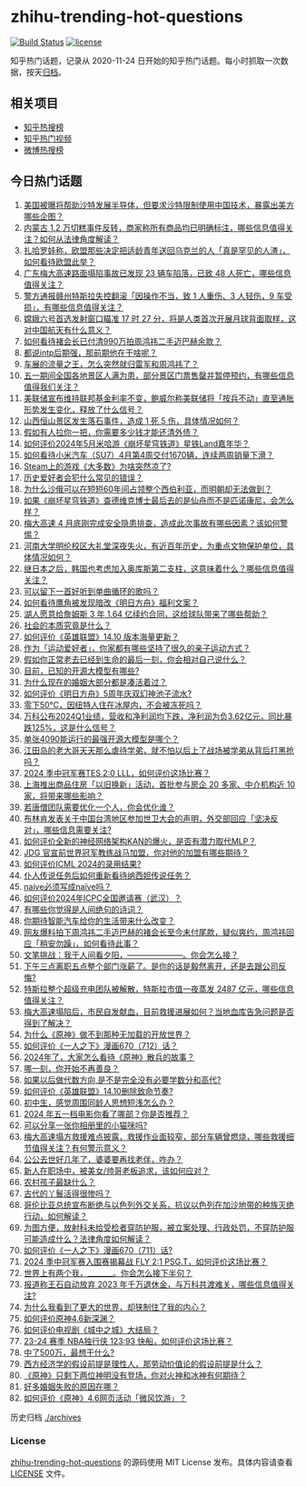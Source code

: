 # zhihu-trending-hot-questions

[![Build Status](https://github.com/justjavac/zhihu-trending-hot-questions/workflows/ci/badge.svg?branch=master)](https://github.com/justjavac/zhihu-trending-hot-questions/actions)
[![license](https://img.shields.io/github/license/justjavac/zhihu-trending-hot-questions)](https://github.com/justjavac/zhihu-trending-hot-questions/blob/master/LICENSE)

知乎热门话题，记录从 2020-11-24
日开始的知乎热门话题。每小时抓取一次数据，按天[归档](./archives)。

## 相关项目

- [知乎热搜榜](https://github.com/justjavac/zhihu-trending-top-search)
- [知乎热门视频](https://github.com/justjavac/zhihu-trending-hot-video)
- [微博热搜榜](https://github.com/justjavac/weibo-trending-hot-search)

## 今日热门话题

<!-- BEGIN -->
<!-- 最后更新时间 Fri May 03 2024 12:14:45 GMT+0800 (China Standard Time) -->

1. [美国被曝将帮助沙特发展半导体，但要求沙特限制使用中国技术，暴露出美方哪些企图？](https://www.zhihu.com/question/654771999)
1. [内蒙古 1.2 万切糕事件反转，商家称所有商品均已明确标注，哪些信息值得关注？如何从法律角度解读？](https://www.zhihu.com/question/654692721)
1. [扎哈罗娃称，欧盟那些决定把适龄青年送回乌克兰的人「真是罕见的人渣」，如何看待欧盟此举？](https://www.zhihu.com/question/654682338)
1. [广东梅大高速路面塌陷事故已发现 23 辆车陷落，已致 48 人死亡，哪些信息值得关注？](https://www.zhihu.com/question/654753065)
1. [警方通报赣州特斯拉失控翻滚「因操作不当，致 1 人重伤、3 人轻伤，9 车受损」，有哪些信息值得关注？](https://www.zhihu.com/question/654752088)
1. [嫦娥六号首选发射窗口瞄准 17 时 27 分，将是人类首次开展月球背面取样，这对中国航天有什么意义？](https://www.zhihu.com/question/654475920)
1. [如何看待褚会长已付清990万拍周鸿祎二手迈巴赫余款？](https://www.zhihu.com/question/654836354)
1. [都说intp后期强，那前期他在干啥呢？](https://www.zhihu.com/question/646409973)
1. [车展的流量之王，怎么突然就归雷军和周鸿祎了？](https://www.zhihu.com/question/654073588)
1. [五一期间全国各地景区人满为患，部分景区门票售罄并暂停预约，有哪些信息值得我们关注？](https://www.zhihu.com/question/654784114)
1. [美联储宣布维持联邦基金利率不变，鲍威尔称美联储将「按兵不动」直至通胀形势发生变化，释放了什么信号？](https://www.zhihu.com/question/654746788)
1. [山西恒山景区发生落石事件，造成 1 死 5 伤，具体情况如何？](https://www.zhihu.com/question/654794790)
1. [假如有人拉你一把，你需要多少钱才能还清外债？](https://www.zhihu.com/question/654792569)
1. [如何评价2024年5月米哈游《崩坏星穹铁道》星铁Land嘉年华？](https://www.zhihu.com/question/654780736)
1. [如何看待小米汽车（SU7）4月第4周交付1670辆，连续两周销量下滑？](https://www.zhihu.com/question/654606692)
1. [Steam上的游戏《大多数》为啥突然凉了?](https://www.zhihu.com/question/625130967)
1. [历史爱好者会犯什么常见的错误？](https://www.zhihu.com/question/654778497)
1. [为什么沙俄可以在短短60年间占领整个西伯利亚，而明朝却无法做到？](https://www.zhihu.com/question/653640316)
1. [如果《崩坏星穹铁道》查德维克博士最后去的是仙舟而不是匹诺康尼，会怎么样？](https://www.zhihu.com/question/653004750)
1. [梅大高速 4 月底刚完成安全隐患排查，造成此次事故有哪些因素？该如何警惕？](https://www.zhihu.com/question/654776117)
1. [河南大学明伦校区大礼堂深夜失火，有近百年历史，为重点文物保护单位，具体情况如何？](https://www.zhihu.com/question/654835867)
1. [继日本之后，韩国也考虑加入奥库斯第二支柱，这意味着什么？哪些信息值得关注？](https://www.zhihu.com/question/654780607)
1. [可以留下一首好听到单曲循环的歌吗？](https://www.zhihu.com/question/650111245)
1. [如何看待鹰角被发现暗改《明日方舟》福利文案？](https://www.zhihu.com/question/654615392)
1. [湖人愿意给詹姆斯 3 年 1.64 亿续约合同，这给球队带来了哪些帮助？](https://www.zhihu.com/question/654604485)
1. [社会的本质究竟是什么？](https://www.zhihu.com/question/499152042)
1. [如何评价《英雄联盟》14.10 版本海量更新？](https://www.zhihu.com/question/654667949)
1. [作为「运动爱好者」，你家都有哪些坚持了很久的亲子运动方式？](https://www.zhihu.com/question/653432635)
1. [假如你正常老去已经到生命的最后一刻，你会相对自己说什么？](https://www.zhihu.com/question/654622987)
1. [目前，已知的开源大模型有哪些?](https://www.zhihu.com/question/623672939)
1. [为什么现在的婚姻大部分都是凑活着过？](https://www.zhihu.com/question/654569268)
1. [如何评价《明日方舟》5周年庆双幻神池子流水?](https://www.zhihu.com/question/654756365)
1. [零下50℃，因纽特人住在冰屋内，不会被冻死吗？](https://www.zhihu.com/question/653834143)
1. [万科公布2024Q1业绩，营收和净利润均下跌，净利润为负3.62亿元，同比暴跌125%，这是什么信号？](https://www.zhihu.com/question/654562635)
1. [单张4090能运行的最强开源大模型是哪个？](https://www.zhihu.com/question/649233834)
1. [江田岛的老大哥天天那么虐待学弟，就不怕以后上了战场被学弟从背后打黑抢吗？](https://www.zhihu.com/question/654217282)
1. [2024 季中冠军赛TES 2:0 LLL，如何评价这场比赛？](https://www.zhihu.com/question/654782172)
1. [上海推出商品住房「以旧换新」活动，首批参与房企 20 多家、中介机构近 10 家，将带来哪些影响？](https://www.zhihu.com/question/654838971)
1. [若唐僧团队需要优化一个人，你会优化谁？](https://www.zhihu.com/question/653479142)
1. [布林肯发表关于中国台湾地区参加世卫大会的声明，外交部回应「坚决反对」，哪些信息需要关注?](https://www.zhihu.com/question/654783784)
1. [如何评价全新的神经网络架构KAN的爆火，是否有潜力取代MLP？](https://www.zhihu.com/question/654782350)
1. [JDG 官宣前世界冠军教练战马加盟，你对他的加盟有哪些期待？](https://www.zhihu.com/question/654765361)
1. [如何评价ICML 2024的录用结果?](https://www.zhihu.com/question/651459078)
1. [仆人传说任务后如何重新看待纳西妲传说任务？](https://www.zhihu.com/question/654360943)
1. [naive必须写成naïve吗？](https://www.zhihu.com/question/653679530)
1. [如何评价2024年ICPC全国邀请赛（武汉）？](https://www.zhihu.com/question/648600132)
1. [有哪些你觉得是人间绝句的诗词？](https://www.zhihu.com/question/287378875)
1. [你期待智能汽车给你的生活带来什么改变？](https://www.zhihu.com/question/634428919)
1. [网友爆料拍下周鸿祎二手迈巴赫的褚会长至今未付尾款，疑似爽约，周鸿祎回应「稍安勿躁」，如何看待此事？](https://www.zhihu.com/question/654718239)
1. [文笔挑战：我于人间看夕阳，———————。你会怎么接？](https://www.zhihu.com/question/654753655)
1. [下午三点离职五点整个部门涨薪了。是你的话是毅然离开，还是去跟公司反悔?](https://www.zhihu.com/question/654709985)
1. [特斯拉整个超级充电团队被解散，特斯拉市值一夜蒸发 2487 亿元，哪些信息值得关注？](https://www.zhihu.com/question/654714773)
1. [梅大高速塌陷后，市民自发献血，目前救援进展如何？当地血库告急问题是否得到了解决？](https://www.zhihu.com/question/654751925)
1. [为什么《原神》做不到那种无加载的开放世界？](https://www.zhihu.com/question/654525975)
1. [如何评价《一人之下》漫画670（712）话？](https://www.zhihu.com/question/654807223)
1. [2024年了，大家怎么看待《原神》散兵的故事？](https://www.zhihu.com/question/654718292)
1. [哪一刻，你开始不再善良？](https://www.zhihu.com/question/646456270)
1. [如果以后做代数方向,是不是完全没有必要学数分和高代?](https://www.zhihu.com/question/653525982)
1. [如何评价《英雄联盟》14.10删除致命节奏?](https://www.zhihu.com/question/654629417)
1. [初中生，感觉周围同龄人思想短浅怎么办？](https://www.zhihu.com/question/649868468)
1. [2024 年五一档电影你看了哪部？你是否推荐？](https://www.zhihu.com/question/654374799)
1. [可以分享一张你相册里的小猫咪吗?](https://www.zhihu.com/question/654311199)
1. [梅大高速塌方救援难点披露，救援作业面较窄，部分车辆曾燃烧，哪些救援细节值得关注？有何警示意义？](https://www.zhihu.com/question/654780703)
1. [公公去世好几年了，婆婆要再找老伴，咋办？](https://www.zhihu.com/question/654411141)
1. [新人在职场中，被美女/帅哥老板追求，该如何应对？](https://www.zhihu.com/question/654671211)
1. [农村孩子最缺什么？](https://www.zhihu.com/question/646820089)
1. [古代的丫鬟活得很惨吗？](https://www.zhihu.com/question/383637570)
1. [哥伦比亚总统宣布断绝与以色列外交关系，抗议以色列在加沙地带的种族灭绝行动，如何解读？](https://www.zhihu.com/question/654747674)
1. [为图方便，放射科未给受检者穿防护服，被立案处理、行政处罚，不穿防护服可能造成什么？法律角度如何解读？](https://www.zhihu.com/question/654565131)
1. [如何评价《一人之下》漫画670（711）话?](https://www.zhihu.com/question/654800638)
1. [2024 季中冠军赛入围赛揭幕战 FLY 2:1 PSG.T，如何评价这场比赛？](https://www.zhihu.com/question/654683691)
1. [世界上有两个我，_______。你会怎么接下半句？](https://www.zhihu.com/question/652240066)
1. [报道称王石自动放弃 2023 年千万退休金，与万科共渡难关，哪些信息值得关注?](https://www.zhihu.com/question/654708668)
1. [为什么我看到了更大的世界，却狭制住了我的内心？](https://www.zhihu.com/question/647837751)
1. [如何评价原神4.6新深渊？](https://www.zhihu.com/question/654674052)
1. [如何评价电视剧《城中之城》大结局？](https://www.zhihu.com/question/654680257)
1. [23-24 赛季 NBA独行侠 123:93 快船，如何评价这场比赛？](https://www.zhihu.com/question/654754440)
1. [中了500万，最想干什么?](https://www.zhihu.com/question/654472775)
1. [西方经济学的假设前提是理性人，那劳动价值论的假设前提是什么？](https://www.zhihu.com/question/654570224)
1. [《原神》只剩下两位神明没有登场，你对火神和冰神有何期待？](https://www.zhihu.com/question/654022756)
1. [好多婚姻失败的原因在哪？](https://www.zhihu.com/question/654294113)
1. [如何评价《原神》4.6网页活动「微风饮游」？](https://www.zhihu.com/question/654702393)

<!-- END -->

历史归档 [./archives](./archives)

### License

[zhihu-trending-hot-questions](https://github.com/justjavac/zhihu-trending-hot-questions)
的源码使用 MIT License 发布。具体内容请查看 [LICENSE](./LICENSE) 文件。
